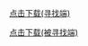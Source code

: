 [点击下载(寻找端)](https://creation.codemao.cn/434/5131452330D34E3DA4C7B0A826C141A6/find发起端.apk)

[点击下载(被寻找端)](https://creation.codemao.cn/434/4295D757477649E7BE5EDB4D511A9CF7/find接受端.apk)